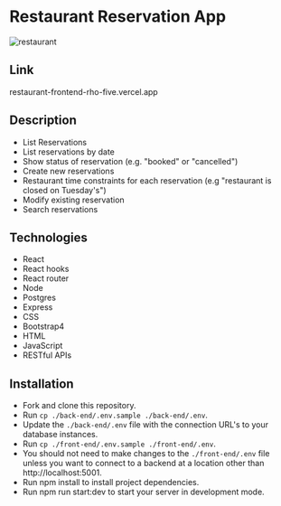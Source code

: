 # Restaurant Reservation App

![restaurant](https://user-images.githubusercontent.com/104443594/204724088-63ed48a2-48a2-48cb-95d5-6270df4c0224.png)

## Link

restaurant-frontend-rho-five.vercel.app

## Description

 * List Reservations
 * List reservations by date
 * Show status of reservation (e.g. "booked" or "cancelled")
 * Create new reservations
 * Restaurant time constraints for each reservation (e.g "restaurant is closed on Tuesday's")
 * Modify existing reservation
 * Search reservations
 
## Technologies

 * React
 * React hooks
 * React router
 * Node
 * Postgres
 * Express
 * CSS
 * Bootstrap4
 * HTML
 * JavaScript
 * RESTful APIs
 
## Installation

* Fork and clone this repository.
* Run ```cp ./back-end/.env.sample ./back-end/.env```.
* Update the ```./back-end/.env``` file with the connection URL's to your database instances.
* Run ```cp ./front-end/.env.sample ./front-end/.env```.
* You should not need to make changes to the ```./front-end/.env``` file unless you want to connect to a backend at a location other than http://localhost:5001.
* Run npm install to install project dependencies.
* Run npm run start:dev to start your server in development mode.
